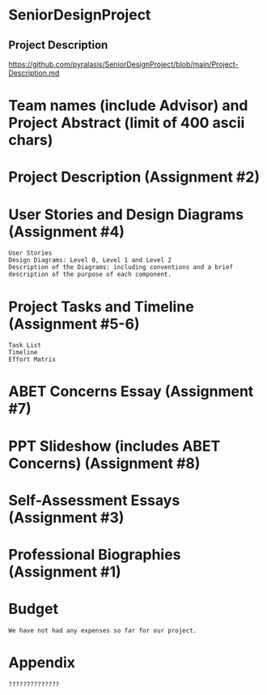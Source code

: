 # SeniorDesignProject
## Project Description
https://github.com/pyralasis/SeniorDesignProject/blob/main/Project-Description.md


# Team names (include Advisor) and Project Abstract (limit of 400 ascii chars)
# Project Description (Assignment #2)
# User Stories and Design Diagrams (Assignment #4)
    User Stories
    Design Diagrams: Level 0, Level 1 and Level 2 
    Description of the Diagrams: including conventions and a brief description of the purpose of each component.
# Project Tasks and Timeline (Assignment #5-6)
    Task List
    Timeline
    Effort Matrix
# ABET Concerns Essay (Assignment #7)
# PPT Slideshow (includes ABET Concerns) (Assignment #8)
# Self-Assessment Essays (Assignment #3)
# Professional Biographies  (Assignment #1)
# Budget
    We have not had any expenses so far for our project.
# Appendix
    ??????????????
